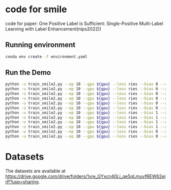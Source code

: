 # code for smile
code for paper: One Positive Label is Sufficient: Single-Positive Multi-Label Learning with Label Enhancement(nips2022))

## Running environment

```bash
conda env create -f environment.yaml
```

## Run the Demo

```bash
python -u train_smile2.py --ep 10 --gpu ${gpu} --loss ries --bias 0 --an 1 --wan 0 --role 0 --ds CAL500 --p 0.01 --mu 0.01 --rate 0.1
python -u train_smile2.py --ep 10 --gpu ${gpu} --loss ries --bias 0 --an 1 --wan 0 --role 0 --ds Image --p 0.1 --mu 0.9 --rate 0.7
python -u train_smile2.py --ep 10 --gpu ${gpu} --loss ries --bias 0 --an 1 --wan 0 --role 0 --ds scene --p 0.075 --mu 0.3 --rate 0.5
python -u train_smile2.py --ep 10 --gpu ${gpu} --loss ries --bias 0 --an 1 --wan 0 --role 0 --ds yeast --p 0.05 --mu 0.5 --rate 0.1
python -u train_smile2.py --ep 10 --gpu ${gpu} --loss ries --bias 0 --an 1 --wan 0 --role 0 --ds corel5k --p 0.025 --mu 0.1 --rate 0.1
python -u train_smile2.py --ep 10 --gpu ${gpu} --loss ries --bias 0 --an 1 --wan 0 --role 0 --ds rcv1subset1 --p 0.01 --mu 0.01 --rate 0.1
python -u train_smile2.py --ep 10 --gpu ${gpu} --loss ries --bias 1 --an 1 --wan 0 --role 0 --ds Corel16k001 --p 0.001 --mu 0.01
python -u train_smile2.py --ep 10 --gpu ${gpu} --loss ries --bias 1 --an 1 --wan 0 --role 0 --ds delicious --p 0.01 --mu 0.01
python -u train_smile2.py --ep 10 --gpu ${gpu} --loss ries --bias 1 --an 1 --wan 0 --role 0 --ds iaprtc12 --p 0.001 --mu 0.01
python -u train_smile2.py --ep 10 --gpu ${gpu} --loss ries --bias 1 --an 1 --wan 0 --role 0 --ds espgame --p 0.025 --mu 0.01
python -u train_smile2.py --ep 10 --gpu ${gpu} --loss ries --bias 0 --an 1 --wan 0 --role 0 --ds mirflickr --p 0.01 --mu 0.01 --rate 0.1
python -u train_smile2.py --ep 10 --gpu ${gpu} --loss ries --bias 0 --an 1 --wan 0 --role 0 --ds tmc2007 --p 0.025 --mu 0.1 --rate 0.3
```

# Datasets

The datasets are available at https://drive.google.com/drive/folders/1xre_GYxcn40Lj_qe5qLmuvfREW62eirP?usp=sharing.
